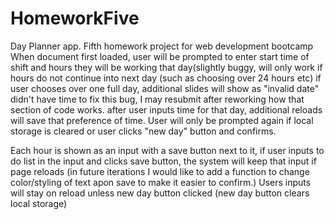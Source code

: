 # HomeworkFive
Day Planner app. Fifth homework project for web development bootcamp
When document first loaded, user will be prompted to enter start time of shift and hours they will be working that day(slightly buggy, will only work if hours do not continue into next day (such as choosing over 24 hours etc) if user chooses over one full day, additional slides will show as "invalid date" didn't have time to fix this bug, I may resubmit after reworking how that section of code works.
after user inputs time for that day, additional reloads will save that preference of time. User will only be prompted again if local storage is cleared or user clicks "new day" button and confirms.

Each hour is shown as an input with a save button next to it, if user inputs to do list in the input and clicks save button, the system will keep that input if page reloads (in future iterations I would like to add a function to change color/styling of text apon save to make it easier to confirm.)
Users inputs will stay on reload unless new day button clicked (new day button clears local storage)
